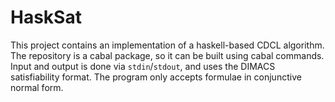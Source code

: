 # HaskSat

This project contains an implementation of a haskell-based CDCL algorithm. The repository is a cabal package, so it can be built using cabal commands. Input and output is done via `stdin`/`stdout`, and uses the DIMACS satisfiability format. The program only accepts formulae in conjunctive normal form.
